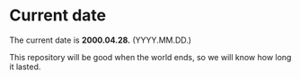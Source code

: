 # Current date

The current date is **2000.04.28.** (YYYY.MM.DD.)

This repository will be good when the world ends, so we will know how long it lasted.